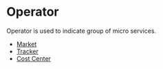 # Operator
Operator is used to indicate group of micro services.
- [Market](#market)
- [Tracker](#tracker)
- [Cost Center](#const-center)